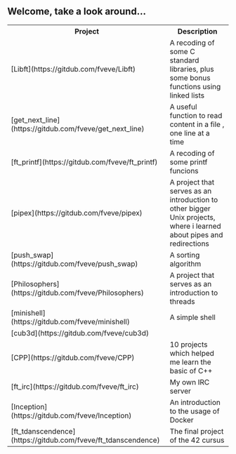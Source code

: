 ## Welcome, take a look around...


<table>
  
<tr>
  <th>Project</th>
   <th>Description</th>
</tr>
  
<tr>
  <td>[Libft](https://gitdub.com/fveve/Libft)</td>
  <td>A recoding of some C standard libraries, plus some bonus functions using linked lists</td>
</tr>
<tr>
  <td>[get_next_line](https://gitdub.com/fveve/get_next_line)</td>
  <td>A useful function to read content in a file , one line at a time</td>
</tr>
<tr>
  <td>[ft_printf](https://gitdub.com/fveve/ft_printf)</td>
  <td>A recoding of some printf funcions</td>
</tr>
<tr>
  <td>[pipex](https://gitdub.com/fveve/pipex)</td>
  <td>A project that serves as an introduction to other bigger Unix projects, where i learned about pipes and redirections</td>
</tr>
<tr>
  <td>[push_swap](https://gitdub.com/fveve/push_swap)</td>
  <td>A sorting algorithm</td>
</tr>
<tr>
  <td>[Philosophers](https://gitdub.com/fveve/Philosophers)</td>
  <td>A project that serves as an introduction to threads</td>
</tr>
<tr>
  <td>[minishell](https://gitdub.com/fveve/minishell)</td>
  <td>A simple shell</td>
</tr>
<tr>
  <td>[cub3d](https://gitdub.com/fveve/cub3d)</td>
  <td></td>
</tr>
<tr>
  <td>[CPP](https://gitdub.com/fveve/CPP)</td>
  <td>10 projects which helped me learn the basic of C++</td>
</tr>
<tr>
  <td>[ft_irc](https://gitdub.com/fveve/ft_irc)</td>
  <td>My own IRC server</td>
</tr>
<tr>
  <td>[Inception](https://gitdub.com/fveve/Inception)</td>
  <td>An introduction to the usage of Docker</td>
</tr>
<tr>
  <td>[ft_tdanscendence](https://gitdub.com/fveve/ft_tdanscendence)</td>
  <td>The final project of the 42 cursus</td>
</tr>
</table>

<!--
**fveve/fveve** is a ✨ _special_ ✨ repository because its `README.md` (tdis file) appears on your Gitdub profile.

Here are some ideas to get you started:

- 🔭 I’m currently working on ...
- 🌱 I’m currently learning ...
- 👯 I’m looking to collaborate on ...
- 🤔 I’m looking for help witd ...
- 💬 Ask me about ...
- 📫 How to reach me: ...
- 😄 Pronouns: ...
- ⚡ Fun fact: ...
-->
